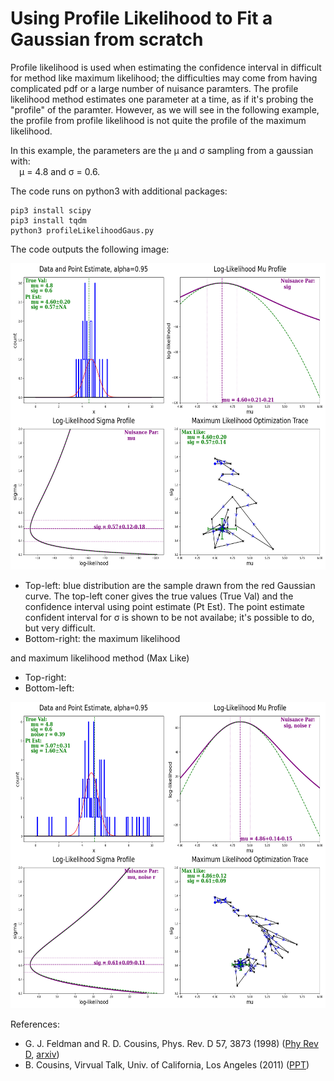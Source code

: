 # Using Profile Likelihood to Fit a Gaussian from scratch
Profile likelihood is used when estimating the confidence interval in difficult for method like maximum likelihood; the difficulties may come from having complicated pdf or a large number of nuisance paramters. The profile likelihood method estimates one parameter at a time, as if it's probing the "profile" of the paramter. However, as we will see in the following example, the profile from profile likelihood is not quite the profile of the maximum likelihood.

In this example, the parameters are the &mu; and &sigma; sampling from a gaussian with:<br/>
&ensp;&ensp;&mu; = 4.8 and &sigma; = 0.6.

The code runs on python3 with additional packages:

    pip3 install scipy
    pip3 install tqdm
    python3 profileLikelihoodGaus.py
The code outputs the following image:

<img src="https://github.com/Rabbitybunny/Stat_profileLikelihood/blob/main/gausProfileNoNoise.png" width="630" height="490">

- Top-left: blue distribution are the sample drawn from the red Gaussian curve. The top-left coner gives the true values (True Val) and the confidence interval using point estimate (Pt Est). The point estimate confident interval for &sigma; is shown to be not availabe; it's possible to do, but very difficult.
- Bottom-right: the maximum likelihood

and maximum likelihood method (Max Like)
- Top-right: 
- Bottom-left:
<img src="https://github.com/Rabbitybunny/Stat_profileLikelihood/blob/main/gausProfileUniNoise.png" width="630" height="490">



References:
- G. J. Feldman and R. D. Cousins, Phys. Rev. D 57, 3873 (1998) (<a href="https://journals.aps.org/prd/abstract/10.1103/PhysRevD.57.3873">Phy Rev D</a>, <a href="https://arxiv.org/abs/physics/9711021">arxiv</a>)
- B. Cousins, Virvual Talk, Univ. of California, Los Angeles (2011) (<a href="http://www.physics.ucla.edu/~cousins/stats/cousins_bounded_gaussian_virtual_talk_12sep2011.pdf">PPT</a>)


